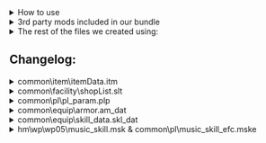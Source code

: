 <details>
<summary>How to use</summary>
  
- Download this repo and add the files to "[...]\Steam\steamapps\common\Monster Hunter World"
- That's it, you can start the game and all mods will be loaded  
</details>

<details>
<summary>3rd party mods included in our bundle</summary>
  
- Stracker's Loader - https://www.nexusmods.com/monsterhunterworld/mods/1982
- Performance Booster and Plugin Extender - https://www.nexusmods.com/monsterhunterworld/mods/3473
- Tic Rate Fix - https://www.nexusmods.com/monsterhunterworld/mods/3474
- Camera Zoom - https://www.nexusmods.com/monsterhunterworld/mods/790
- No Rain - https://www.nexusmods.com/monsterhunterworld/mods/75
- Skippable Cutscenes - https://www.nexusmods.com/monsterhunterworld/mods/5540
- Guiding Lands Gathering Indicator - https://www.nexusmods.com/monsterhunterworld/mods/1986
- Easier to spot Guiding Lands Gathering Spots - https://www.nexusmods.com/monsterhunterworld/mods/1972
- All Monster Drops Increased - https://www.nexusmods.com/monsterhunterworld/mods/6556
- Sharpening finish sound replacement__Nice Meme - https://www.nexusmods.com/monsterhunterworld/mods/345
</details>

<details>
<summary>The rest of the files we created using:</summary>

- The rest of the files we created using
- https://github.com/Synthlight/MHW-Editor
- https://github.com/Synthlight/MHW-Editor/wiki
- https://www.nexusmods.com/monsterhunterworld/mods/411
- oo2core_8_win64.dll (got a backup on Google-Drive)
</details>

<h2>Changelog:</h2>

  <details>
  <summary>common\item\itemData.itm</summary>
    
  - Change carry limits
  - Some items (and most ammo) are now unlimited
  </details>

  <details>
  <summary>common\facility\shopList.slt</summary>
  
  - add lots of stuff to the shop
  </details>

  <details>
  <summary>common\pl\pl_param.plp</summary>
  
  </details>

  <details>
  <summary>common\equip\armor.am_dat</summary>
    
  - SELECT a.set_group, a.variant, a.type, a.equip_slot,"Defense",a.defense\*2 WHERE a.defense > 0 ORDER BY a.defense
  </details>

  <details>
  <summary>common\equip\skill_data.skl_dat</summary>
  
  </details>
  
  <details>
  <summary>hm\wp\wp05\music_skill.msk & common\pl\music_skill_efc.mske</summary>
  
  </details>

